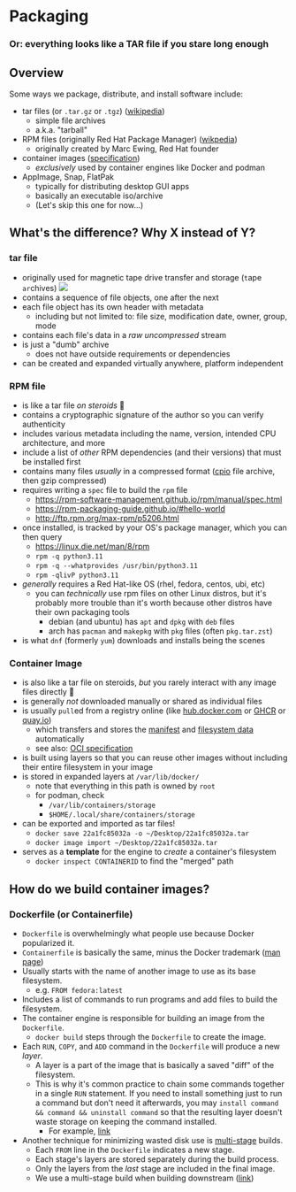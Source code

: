 # Packaging

### Or: everything looks like a TAR file if you stare long enough

## Overview

Some ways we package, distribute, and install software include:

* tar files (or `.tar.gz` or `.tgz`) ([wikipedia](https://en.wikipedia.org/wiki/Tar_(computing)))
	* simple file archives
	* a.k.a. "tarball"
* RPM files (originally Red Hat Package Manager) ([wikpedia](https://en.wikipedia.org/wiki/RPM_Package_Manager))
	* originally created by Marc Ewing, Red Hat founder
* container images ([specification](https://github.com/opencontainers/image-spec/blob/main/spec.md))
	* _exclusively_ used by container engines like Docker and podman
* AppImage, Snap, FlatPak
	* typically for distributing desktop GUI apps
	* basically an executable iso/archive
	* (Let's skip this one for now…)

## What's the difference? Why X instead of Y?

### tar file

* originally used for magnetic tape drive transfer and storage (`t`ape `ar`chives)
	![](https://learnlearn.uk/igcseict/wp-content/uploads/sites/3/2016/08/tape-drive.jpg)
* contains a sequence of file objects, one after the next
* each file object has its own header with metadata
	* including but not limited to: file size, modification date, owner, group, mode
* contains each file's data in a _raw uncompressed_ stream
* is just a "dumb" archive
	* does not have outside requirements or dependencies
* can be created and expanded virtually anywhere, platform independent

### RPM file

* is like a tar file _on steroids_ 💪
* contains a cryptographic signature of the author so you can verify authenticity
* includes various metadata including the name, version, intended CPU architecture, and more
* include a list of _other_ RPM dependencies (and their versions) that must be installed first
* contains many files _usually_ in a compressed format ([cpio](https://en.wikipedia.org/wiki/Cpio) file archive, then gzip compressed)
* requires writing a `spec` file to build the `rpm` file
	* https://rpm-software-management.github.io/rpm/manual/spec.html
	* https://rpm-packaging-guide.github.io/#hello-world
	* http://ftp.rpm.org/max-rpm/p5206.html
* once installed, is tracked by your OS's package manager, which you can then query
	* https://linux.die.net/man/8/rpm
	* `rpm -q python3.11`
	* `rpm -q --whatprovides /usr/bin/python3.11`
	* `rpm -qlivP python3.11`
* _generally_ requires a Red Hat-like OS (rhel, fedora, centos, ubi, etc)
	* you can _technically_ use rpm files on other Linux distros, but it's probably more trouble than it's worth because other distros have their own packaging tools
		* debian (and ubuntu) has `apt` and `dpkg` with `deb` files
		* arch has `pacman` and `makepkg` with `pkg` files (often `pkg.tar.zst`)
* is what `dnf` (formerly `yum`) downloads and installs being the scenes

### Container Image

* is also like a tar file on steroids, _but_ you rarely interact with any image files directly 🙈
* is generally _not_ downloaded manually or shared as individual files
* is usually `pull`ed from a registry online (like [hub.docker.com](https://hub.docker.com) or [GHCR](http://ghcr.io/) or [quay.io](https://quay.io))
	* which transfers and stores the [manifest](https://github.com/opencontainers/image-spec/blob/main/manifest.md) and [filesystem data](https://github.com/opencontainers/image-spec/blob/main/layer.md) automatically
	* see also: [OCI specification](https://github.com/opencontainers/distribution-spec/blob/main/spec.md#pull)
* is built using layers so that you can reuse other images without including their entire filesystem in your image
* is stored in expanded layers at `/var/lib/docker/`
	* note that everything in this path is owned by `root`
	* for podman, check
		* `/var/lib/containers/storage`
		* `$HOME/.local/share/containers/storage`
* can be exported and imported as tar files!
	* `docker save 22a1fc85032a -o ~/Desktop/22a1fc85032a.tar`
	* `docker image import ~/Desktop/22a1fc85032a.tar`
* serves as a **template** for the engine to _create_ a container's filesystem
	* `docker inspect CONTAINERID` to find the "merged" path

## How do we build container images?

### Dockerfile (or Containerfile)

- `Dockerfile` is overwhelmingly what people use because Docker popularized it.
- `Containerfile` is basically the same, minus the Docker trademark ([man page](https://github.com/containers/common/blob/main/docs/Containerfile.5.md))
- Usually starts with the name of another image to use as its base filesystem.
	- e.g. `FROM fedora:latest`
- Includes a list of commands to run programs and add files to build the filesystem.
- The container engine is responsible for building an image from the `Dockerfile`.
	-  `docker build` steps through the `Dockerfile` to create the image.
- Each `RUN`, `COPY`, and `ADD` command in the `Dockerfile` will produce a new _layer_.
	- A layer is a part of the image that is basically a saved "diff" of the filesystem.
	- This is why it's common practice to chain some commands together in a single `RUN` statement. If you need to install something just to run a command but don't need it afterwards, you may `install command && command && uninstall command` so that the resulting layer doesn't waste storage on keeping the command installed.
		- For example, [link](https://github.com/quipucords/quipucords/blob/main/Dockerfile#L19-L34)
- Another technique for minimizing wasted disk use is [multi-stage](https://docs.docker.com/build/building/multi-stage/) builds.
	- Each `FROM` line in the `Dockerfile` indicates a new stage.
	- Each stage's layers are stored separately during the build process.
	- Only the layers from the _last_ stage are included in the final image.
	- We use a multi-stage build when building downstream ([link](https://pkgs.devel.redhat.com/cgit/containers/discovery-server/tree/Dockerfile?h=discovery-1.3-rhel-9))